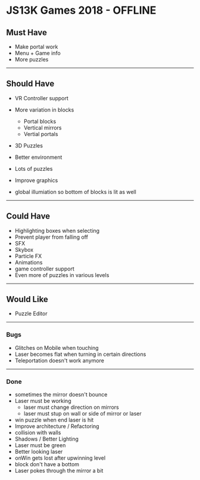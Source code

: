 # JS13K Games 2018 - OFFLINE

## Must Have
- Make portal work
- Menu + Game info
- More puzzles
___
## Should Have
- VR Controller support
- More variation in blocks
    - Portal blocks
    - Vertical mirrors
    - Vertial portals

- 3D Puzzles
- Better environment
- Lots of puzzles
- Improve graphics
- global illumiation so bottom of blocks is lit as well
___
## Could Have
- Highlighting boxes when selecting
- Prevent player from falling off
- SFX
- Skybox
- Particle FX
- Animations
- game controller support
- Even more of puzzles in various levels
___
## Would Like
- Puzzle Editor
___
### Bugs
- Glitches on Mobile when touching
- Laser becomes flat when turning in certain directions
- Teleportation doesn't work anymore
___
### Done
- sometimes the mirror doesn't bounce
- Laser must be working
  - laser must change direction on mirrors
  - laser must stup on wall or side of mirror or laser
- win puzzle when end laser is hit
- Improve architecture / Refactoring
- collision with walls
- Shadows / Better Lighting
- Laser must be green
- Better looking laser
- onWin gets lost after upwinning level
- block don't have a bottom
- Laser pokes through the mirror a bit